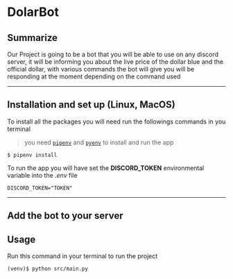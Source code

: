 # DolarBot
## Summarize
Our Project is going to be a bot that you will be able to use on any discord server, it will be informing you about the live price of the dollar blue and the official dollar, with various commands the bot will give you will be responding at the moment depending on the command used


---
## **Installation and set up (Linux, MacOS)**
To install all the packages you will need run the followings commands in you terminal
>you need [`pipenv`](https://gist.github.com/planetceres/8adb62494717c71e93c96d8adad26f5c) and [`pyenv`](https://ubunlog.com/en/pyenv-instala-multiples-versiones-de-python-en-tu-sistema/) to install and run the app
```
$ pipenv install
```
To run the app you will have set the **DISCORD_TOKEN** environmental variable into the *.env* file
```
DISCORD_TOKEN="TOKEN"
```
---
## Add the bot to your server

## Usage
Run this command in your terminal to run the project 
```
(venv)$ python src/main.py
```